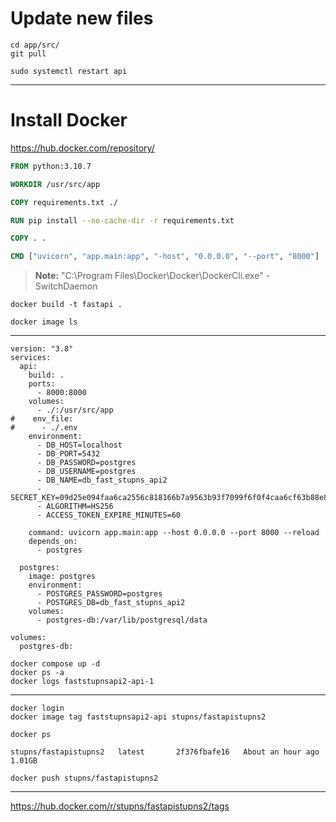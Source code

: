 # Update new files
```commandline
cd app/src/
git pull

sudo systemctl restart api
```
__________________
# Install Docker

https://hub.docker.com/repository/

```dockerfile
FROM python:3.10.7

WORKDIR /usr/src/app

COPY requirements.txt ./

RUN pip install --no-cache-dir -r requirements.txt

COPY . .

CMD ["uvicorn", "app.main:app", "-host", "0.0.0.0", "--port", "8000"]
```

> __Note:__ "C:\Program Files\Docker\Docker\DockerCli.exe" -SwitchDaemon

```commandline
docker build -t fastapi .

docker image ls
```

___

```docker
version: "3.8"
services:
  api:
    build: .
    ports:
      - 8000:8000
    volumes:
      - ./:/usr/src/app
#    env_file:
#      - ./.env
    environment:
      - DB_HOST=localhost
      - DB_PORT=5432
      - DB_PASSWORD=postgres
      - DB_USERNAME=postgres
      - DB_NAME=db_fast_stupns_api2
      - SECRET_KEY=09d25e094faa6ca2556c818166b7a9563b93f7099f6f0f4caa6cf63b88e8d3e7
      - ALGORITHM=HS256
      - ACCESS_TOKEN_EXPIRE_MINUTES=60

    command: uvicorn app.main:app --host 0.0.0.0 --port 8000 --reload
    depends_on:
      - postgres

  postgres:
    image: postgres
    environment:
      - POSTGRES_PASSWORD=postgres
      - POSTGRES_DB=db_fast_stupns_api2
    volumes:
      - postgres-db:/var/lib/postgresql/data

volumes:
  postgres-db:
```

```commandline
docker compose up -d
docker ps -a
docker logs faststupnsapi2-api-1
```
_____________________

```commandline
docker login
docker image tag faststupnsapi2-api stupns/fastapistupns2

docker ps
```

```text
stupns/fastapistupns2   latest       2f376fbafe16   About an hour ago   1.01GB

```
```commandline
docker push stupns/fastapistupns2 
```
____
https://hub.docker.com/r/stupns/fastapistupns2/tags
